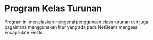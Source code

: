 # Program Kelas Turunan

Program ini menjelaskan mengenai penggunaan class turunan dan juga bagaimana menggunakan fitur yang ada pada NetBeans mengenai Encapsulate Fields.
